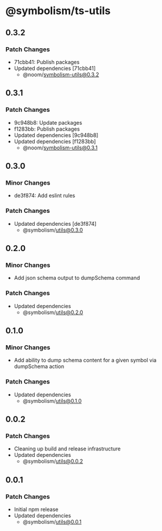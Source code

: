 # @symbolism/ts-utils

## 0.3.2

### Patch Changes

- 71cbb41: Publish packages
- Updated dependencies [71cbb41]
  - @noom/symbolism-utils@0.3.2

## 0.3.1

### Patch Changes

- 9c948b8: Update packages
- f1283bb: Publish packages
- Updated dependencies [9c948b8]
- Updated dependencies [f1283bb]
  - @noom/symbolism-utils@0.3.1

## 0.3.0

### Minor Changes

- de3f874: Add eslint rules

### Patch Changes

- Updated dependencies [de3f874]
  - @symbolism/utils@0.3.0

## 0.2.0

### Minor Changes

- Add json schema output to dumpSchema command

### Patch Changes

- Updated dependencies
  - @symbolism/utils@0.2.0

## 0.1.0

### Minor Changes

- Add ability to dump schema content for a given symbol via dumpSchema action

### Patch Changes

- Updated dependencies
  - @symbolism/utils@0.1.0

## 0.0.2

### Patch Changes

- Cleaning up build and release infrastructure
- Updated dependencies
  - @symbolism/utils@0.0.2

## 0.0.1

### Patch Changes

- Initial npm release
- Updated dependencies
  - @symbolism/utils@0.0.1
